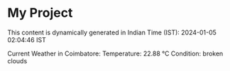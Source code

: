# My Project

This content is dynamically generated in Indian Time (IST): 2024-01-05 02:04:46 IST


Current Weather in Coimbatore:
Temperature: 22.88 °C
Condition: broken clouds
